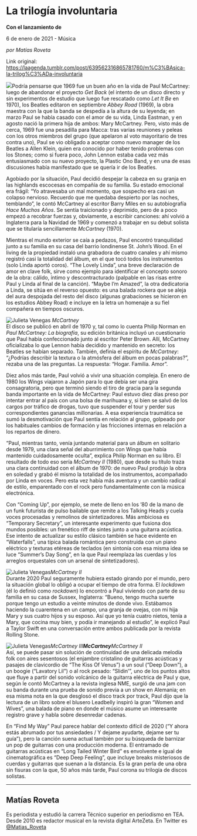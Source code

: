 # La trilogía involuntaria

**Con el lanzamiento de**

6 de enero de 2021 - Música

_por Matías Roveta_

Link original: https://laagenda.tumblr.com/post/639562316865781760/m%C3%BAsica-la-trilog%C3%ADa-involuntaria

![](https://64.media.tumblr.com/eae931ba8a9e6c7b531ee2ba3953e881/d73cdedced4fac51-91/s500x750/6705b8a4d96f0e26eda6a4e39be4be4f381966af.jpg)Podría
pensarse que 1969 fue un buen año en la vida de Paul McCartney: luego de
abandonar el proyecto *Get Back* (el
intento de un disco directo y sin experimentos de estudio que luego fue
rescatado como *Let It Be* en 1970),
los Beatles editaron en septiembre *Abbey
Road* (1969), la obra maestra con la que la banda se despedía a la altura de
su leyenda; en marzo Paul se había casado con el amor de su vida, Linda
Eastman, y en agosto nació la primera hija de ambos: Mary McCartney. Pero,
visto más de cerca, 1969 fue una pesadilla para Macca: tras varias reuniones y
peleas con los otros miembros del grupo (que apelaron al voto mayoritario de
tres contra uno), Paul se vio obligado a aceptar como nuevo manager de los
Beatles a Allen Klein, quien era conocido por haber tenido problemas con los
Stones; como si fuera poco, John Lennon estaba cada vez más entusiasmado con su
nuevo proyecto, la Plastic Ono
Band, y en una de esas discusiones había manifestado que se quería ir de los
Beatles.

Agobiado por la situación, Paul decidió
despejar la cabeza en su granja en las highlands escocesas en compañía de su
familia. Su estado emocional era frágil: “Yo atravesaba un mal momento, que
sospecho era casi un colapso nervioso. Recuerdo que me quedaba despierto por
las noches, temblando”, le contó McCartney al escritor Barry Miles en su
autobiografía *Hace Muchos Años*.
Se sentía traicionado y deprimido, pero de a poco empezó a recobrar fuerzas y,
obviamente, a escribir canciones: ahí volvió a Inglaterra para la Navidad de 1969 y comenzó a
trabajar en su debut solista que se titularía sencillamente *McCartney* (1970).

Mientras el mundo exterior se caía a
pedazos, Paul encontró tranquilidad junto a su familia en su casa del barrio
londinense St. John’s Wood. En el living de la propiedad instaló una grabadora de
cuatro canales y ahí mismo registró casi la totalidad del álbum, en el que tocó
todos los instrumentos (solo Linda aportó coros). “The Lovely Linda”, una breve
declaración de amor en clave folk, sirve como ejemplo para identificar el
concepto sonoro de la obra: cálido, íntimo y descontracturado (palpable en las
risas entre Paul y Linda al final de la canción). “Maybe I’m Amazed”, la otra
dedicatoria a Linda, se sitúa en el reverso opuesto: es una balada rockera que
se aleja del aura despojada del resto del disco (algunas grabaciones se
hicieron en los estudios Abbey Road) e incluye en la letra un homenaje a su fiel
compañera en tiempos oscuros.

![Julieta Venegas](https://64.media.tumblr.com/e76dfe49d734fdfde1ebefd758f8914e/d73cdedced4fac51-07/s250x400/e24c27e9f0e59f660e23dc7844280e676b480352.jpg) *McCartney*   
El disco se publicó en abril de 1970 y, tal
como lo cuenta Philip Norman en *Paul
McCartney: La biografía*, su edición británica incluyó un
cuestionario que Paul había confeccionado junto al escritor Peter Brown. Allí, McCartney
oficializaba lo que Lennon había decidido y mantenido en secreto: los Beatles
se habían separado. También, definía el espíritu de *McCartney*: “¿Podrías describir la textura o la atmósfera del álbum
en pocas palabras?”, rezaba una de las preguntas. La respuesta: “Hogar.
Familia. Amor”.

Diez años más tarde, Paul volvió a vivir una
situación compleja. En enero de 1980 los Wings viajaron a Japón para lo que
debía ser una gira consagratoria, pero que terminó siendo el tiro de gracia para
la segunda banda importante en la vida de McCartney: Paul estuvo diez días
preso por intentar entrar al país con una bolsa de marihuana y, si bien se
salvó de los cargos por tráfico de drogas, tuvo que suspender el tour y perder
sus correspondientes ganancias millonarias. A esa experiencia traumática se
sumó la desmotivación que Paul sentía en relación al grupo, golpeado por los
habituales cambios de formación y las fricciones internas en relación a los
repartos de dinero.

“Paul, mientras tanto, venía juntando
material para un álbum en solitario desde 1979, una clara señal del
aburrimiento con Wings que había mantenido cuidadosamente oculta”, explica
Philip Norman en su libro. El resultado de todo eso sería *McCartney II* (1980), que desde su título traza una clara
continuidad con el álbum de 1970: de nuevo Paul produjo la obra en soledad y
grabó él mismo la totalidad de los instrumentos, acompañado por Linda en voces.
Pero esta vez había más aventura y un cambio radical de estilo, emparentado con
el rock pero fundamentalmente con la música electrónica.

Con “Coming Up”, por ejemplo, se mete de
lleno en los ’80 de la mano de un funk futurista de pulso bailable que remite a
los Talking Heads y cuela voces procesadas y remolinos de sintetizadores. Más
ambiciosa es “Temporary Secretary”, un interesante experimento que fusiona dos
mundos posibles: un frenético riff de sintes junto a una guitarra acústica. Ese
intento de actualizar su estilo clásico también se hace evidente en “Waterfalls”,
una típica balada romántica pero construida con un piano eléctrico y texturas
etéreas de teclados (en sintonía con esa misma idea se luce “Summer’s Day Song”,
en la que Paul reemplaza las cuerdas y los arreglos orquestales con un arsenal
de sintetizadores).

![Julieta Venegas](https://64.media.tumblr.com/ebdae44e59596df5a401eadad1fdc3f5/d73cdedced4fac51-a0/s250x400/f5cf79036b1da5dd9e974328d6ebeb66cc55ab06.jpg)*McCartney II*  
Durante 2020 Paul seguramente hubiera estado
girando por el mundo, pero la situación global lo obligó a ocupar el tiempo de
otra forma. El *lockdown* (él lo
definió como *rockdown*) lo encontró a
Paul viviendo con parte de su familia en su casa de Sussex, Inglaterra: “Bueno,
tengo mucha suerte porque tengo un estudio a veinte minutos de donde vivo.
Estábamos haciendo la cuarentena en un campo, una granja de ovejas, con mi hija
Mary y sus cuatro hijos y su esposo. Así que yo tenía cuatro nietos, tenía a
Mary, que cocina muy bien, y podía ir manejando al estudio”, le explicó Paul a
Taylor Swift en una conversación entre ambos publicada por la revista Rolling
Stone.

![Julieta Venegas](https://64.media.tumblr.com/177dc10c383be2ff022f509557480f8d/d73cdedced4fac51-62/s250x400/451389820bdabaa50afab1782420ca4fc9abe34b.jpg)*McCartney III**McCartney**McCartney
II*  
Así, se puede pasar sin solución de
continuidad de una delicada melodía folk con aires sesentosos (el enjambre
cristalino de guitarras acústicas y pasajes de clavicordio de “The Kiss Of
Venus”) a un soul (“Deep Down”), a un boogie (“Lavatory Lil”) o al rock pesado:
“Slidin’”, uno de los puntos altos que fluye a partir del sonido volcánico de
la guitarra eléctrica de Paul y que, según le contó McCartney a la revista
inglesa NME, surgió de una jam con su banda durante una prueba de sonido previa
a un show en Alemania; en esa misma nota en la que desglosó el disco track por
track, Paul dijo que la lectura de un libro sobre el blusero Leadbelly inspiró
la gran “Women and Wives”, una balada de piano en donde el músico asume un
interesante registro grave y habla sobre desenredar cadenas.

En “Find My Way” Paul parece hablar del
contexto difícil de 2020 (“Y ahora estás abrumado por tus ansiedades / Y dejame
ayudarte, dejame ser tu guía”), pero la canción suena actual también por su
búsqueda de barnizar un pop de guitarras con una producción moderna. El
entramado de guitarras acústicas en “Long Tailed Winter Bird” es envolvente e
igual de cinematográfica es “Deep Deep Feeling”, que incluye breaks misteriosos
de cuerdas y guitarras que suenan a la distancia. Es la gran perla de una obra
sin fisuras con la que, 50 años más tarde, Paul corona su trilogía de discos
solistas.  



---

Matías Roveta
-------------

 Es periodista y estudió la carrera Técnico superior en periodismo en TEA. Desde 2010 es redactor musical en la revista digital ArteZeta. En Twitter es [@Matias\_Roveta](https://twitter.com/Matias_Roveta) 

